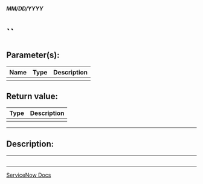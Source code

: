 ##### MM/DD/YYYY
# ``

## Parameter(s):
| Name | Type | Description |
|---|---|---|
|  |  |  |

## Return value:
| Type | Description |
|---|---|
|  |  |

---

## Description:


---

```js

```

---

[ServiceNow Docs](https://developer.servicenow.com/app.do#!/api_doc?v=madrid&id=r_SCE-getThumbPrintFromKeyStore_S_S_S)